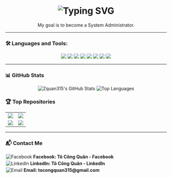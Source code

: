 
<h1 align="center">
  <img src="https://readme-typing-svg.herokuapp.com?font=Fira+Code&size=26&pause=1000&color=00FFFF&center=true&vCenter=true&width=430&lines=Hi+%F0%9F%91%8B%2C+I'm+T%C3%B4+C%C3%B4ng+Qu%C3%A2n+%E2%9A%A1" alt="Typing SVG" />
</h1>

<p align="center">My goal is to become a System Administrator.</p>

---

### 🛠️ Languages and Tools:

<p align="center">
  <img src="https://img.shields.io/badge/C%23-239120?style=for-the-badge&logo=c-sharp&logoColor=white"/>
  <img src="https://img.shields.io/badge/Java-007396?style=for-the-badge&logo=java&logoColor=white"/>
  <img src="https://img.shields.io/badge/JavaScript-F7DF1E?style=for-the-badge&logo=javascript&logoColor=black"/>
  <img src="https://img.shields.io/badge/TypeScript-3178C6?style=for-the-badge&logo=typescript&logoColor=white"/>
  <img src="https://img.shields.io/badge/HCL-FF69B4?style=for-the-badge&logo=terraform&logoColor=white"/>
  <img src="https://img.shields.io/badge/Shell-4EAA25?style=for-the-badge&logo=gnu-bash&logoColor=white"/>
  <img src="https://img.shields.io/badge/HTML5-E34F26?style=for-the-badge&logo=html5&logoColor=white"/>
  <img src="https://img.shields.io/badge/CSS3-1572B6?style=for-the-badge&logo=css3&logoColor=white"/>
</p>

---

### 📊 GitHub Stats

<p align="center">
  <img src="https://github-readme-stats.vercel.app/api?username=Zquan315&show_icons=true&theme=radical&count_private=true" alt="Zquan315's GitHub Stats" />
  <img src="https://github-readme-stats.vercel.app/api/top-langs/?username=Zquan315&layout=compact&theme=radical&langs_count=8" alt="Top Languages" />
</p>

### 🏆 Top Repositories

<table align="center">
  <tr>
    <td>
      <a href="https://github.com/Zquan315/NT118-Project-IEM">
        <img src="https://github-readme-stats.vercel.app/api/pin/?username=Zquan315&repo=NT118-Project-IEM&theme=radical"/>
      </a>
    </td>
    <td>
      <a href="https://github.com/Zquan315/Deploy-a-microservice-app-on-k8s">
        <img src="https://github-readme-stats.vercel.app/api/pin/?username=Zquan315&repo=Deploy-a-microservice-app-on-k8s&theme=radical"/>
      </a>
    </td>
  </tr>
  <tr>
    <td>
      <a href="https://github.com/Zquan315/NT548-DevOps-Project">
        <img src="https://github-readme-stats.vercel.app/api/pin/?username=Zquan315&repo=NT548-DevOps-Project&theme=radical"/>
      </a>
    </td>
    <td>
      <a href="https://github.com/Zquan315/NT531-K8s">
        <img src="https://github-readme-stats.vercel.app/api/pin/?username=Zquan315&repo=NT531-K8s&theme=radical"/>
      </a>
    </td>
  </tr>
</table>

---

### 📬 Contact Me

<div align="left">

<a href="https://www.facebook.com/quan31155" target="_blank" style="text-decoration: none; display: inline-block; margin: 2px;">
  <img src="https://img.icons8.com/color/24/facebook.png" alt="Facebook" />
  <strong> Facebook: Tô Công Quân - Facebook </strong>
</a>
<br/>

<a href="https://www.linkedin.com/in/quan31/" target="_blank" style="text-decoration: none; display: inline-block; margin: 2px;">
  <img src="https://img.icons8.com/color/24/linkedin.png" alt="LinkedIn" />
  <strong> LinkedIn: Tô Công Quân - LinkedIn </strong>
</a>
<br/>

<a href="mailto:tocongquan315@gmail.com" target="_blank" style="text-decoration: none; display: inline-block; margin: 2px;">
  <img src="https://img.icons8.com/color/24/gmail.png" alt="Email" />
  <strong> Email: tocongquan315@gmail.com </strong>
</a>

</div>

</p>
